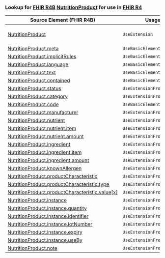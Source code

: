 ### Lookup for [FHIR R4B](https://hl7.org/fhir/R4B/) [NutritionProduct](https://hl7.org/fhir/R4B/NutritionProduct.html) for use in [FHIR R4](https://hl7.org/fhir/R4/)

| Source Element (FHIR R4B) | Usage | Target |
| -------------- | ----- | ------ |
| [NutritionProduct](https://hl7.org/fhir/R4B/NutritionProduct.html#resource) | `UseExtension` | [http://hl7.org/fhir/4.3/StructureDefinition/extension-NutritionProduct](StructureDefinition-ext-R4B-NutritionProduct.html) |
| [NutritionProduct.meta](https://hl7.org/fhir/R4B/NutritionProduct.html#resource) | `UseBasicElement` | [Basic.meta](https://hl7.org/fhir/R4/Basic.html#resource) |
| [NutritionProduct.implicitRules](https://hl7.org/fhir/R4B/NutritionProduct.html#resource) | `UseBasicElement` | [Basic.implicitRules](https://hl7.org/fhir/R4/Basic.html#resource) |
| [NutritionProduct.language](https://hl7.org/fhir/R4B/NutritionProduct.html#resource) | `UseBasicElement` | [Basic.language](https://hl7.org/fhir/R4/Basic.html#resource) |
| [NutritionProduct.text](https://hl7.org/fhir/R4B/NutritionProduct.html#resource) | `UseBasicElement` | [Basic.text](https://hl7.org/fhir/R4/Basic.html#resource) |
| [NutritionProduct.contained](https://hl7.org/fhir/R4B/NutritionProduct.html#resource) | `UseBasicElement` | [Basic.contained](https://hl7.org/fhir/R4/Basic.html#resource) |
| [NutritionProduct.status](https://hl7.org/fhir/R4B/NutritionProduct.html#resource) | `UseExtensionFromAncestor` | - |
| [NutritionProduct.category](https://hl7.org/fhir/R4B/NutritionProduct.html#resource) | `UseExtensionFromAncestor` | - |
| [NutritionProduct.code](https://hl7.org/fhir/R4B/NutritionProduct.html#resource) | `UseBasicElement` | [Basic.code](https://hl7.org/fhir/R4/Basic.html#resource) |
| [NutritionProduct.manufacturer](https://hl7.org/fhir/R4B/NutritionProduct.html#resource) | `UseExtensionFromAncestor` | - |
| [NutritionProduct.nutrient](https://hl7.org/fhir/R4B/NutritionProduct.html#resource) | `UseExtensionFromAncestor` | - |
| [NutritionProduct.nutrient.item](https://hl7.org/fhir/R4B/NutritionProduct.html#resource) | `UseExtensionFromAncestor` | - |
| [NutritionProduct.nutrient.amount](https://hl7.org/fhir/R4B/NutritionProduct.html#resource) | `UseExtensionFromAncestor` | - |
| [NutritionProduct.ingredient](https://hl7.org/fhir/R4B/NutritionProduct.html#resource) | `UseExtensionFromAncestor` | - |
| [NutritionProduct.ingredient.item](https://hl7.org/fhir/R4B/NutritionProduct.html#resource) | `UseExtensionFromAncestor` | - |
| [NutritionProduct.ingredient.amount](https://hl7.org/fhir/R4B/NutritionProduct.html#resource) | `UseExtensionFromAncestor` | - |
| [NutritionProduct.knownAllergen](https://hl7.org/fhir/R4B/NutritionProduct.html#resource) | `UseExtensionFromAncestor` | - |
| [NutritionProduct.productCharacteristic](https://hl7.org/fhir/R4B/NutritionProduct.html#resource) | `UseExtensionFromAncestor` | - |
| [NutritionProduct.productCharacteristic.type](https://hl7.org/fhir/R4B/NutritionProduct.html#resource) | `UseExtensionFromAncestor` | - |
| [NutritionProduct.productCharacteristic.value[x]](https://hl7.org/fhir/R4B/NutritionProduct.html#resource) | `UseExtensionFromAncestor` | - |
| [NutritionProduct.instance](https://hl7.org/fhir/R4B/NutritionProduct.html#resource) | `UseExtensionFromAncestor` | - |
| [NutritionProduct.instance.quantity](https://hl7.org/fhir/R4B/NutritionProduct.html#resource) | `UseExtensionFromAncestor` | - |
| [NutritionProduct.instance.identifier](https://hl7.org/fhir/R4B/NutritionProduct.html#resource) | `UseExtensionFromAncestor` | - |
| [NutritionProduct.instance.lotNumber](https://hl7.org/fhir/R4B/NutritionProduct.html#resource) | `UseExtensionFromAncestor` | - |
| [NutritionProduct.instance.expiry](https://hl7.org/fhir/R4B/NutritionProduct.html#resource) | `UseExtensionFromAncestor` | - |
| [NutritionProduct.instance.useBy](https://hl7.org/fhir/R4B/NutritionProduct.html#resource) | `UseExtensionFromAncestor` | - |
| [NutritionProduct.note](https://hl7.org/fhir/R4B/NutritionProduct.html#resource) | `UseExtensionFromAncestor` | - |

